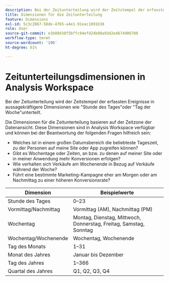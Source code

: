 ```yaml
---
description: Bei der Zeitunterteilung wird der Zeitstempel der erfassten Ereignisse in aussagekräftigere Dimensionen wie "Stunde des Tages"oder "Tag der Woche"unterteilt.
title: Dimensionen für die Zeitunterteilung
feature: Dimensions
exl-id: 5c3c2867-58de-4765-a4e1-91eac1891b38
role: User
source-git-commit: e3b80438f5bffc94efd24b80a93d2e4674906780
workflow-type: tm+mt
source-wordcount: '196'
ht-degree: 61%

---
```


# Zeitunterteilungsdimensionen in Analysis Workspace

Bei der Zeitunterteilung wird der Zeitstempel der erfassten Ereignisse in aussagekräftigere Dimensionen wie &quot;Stunde des Tages&quot;oder &quot;Tag der Woche&quot;unterteilt.

Die Dimensionen für die Zeitunterteilung basieren auf der Zeitzone der Datenansicht. Diese Dimensionen sind in Analysis Workspace verfügbar und können bei der Beantwortung der folgenden Fragen hilfreich sein:

* Welches ist in einem großen Datumsbereich die beliebteste Tageszeit, zu der Personen auf meine Site oder App zugreifen können?
* Gibt es Wochentage oder Zeiten, an bzw. zu denen auf meiner Site oder in meiner Anwendung mehr Konversionen erfolgen?
* Wie verhalten sich Verkäufe am Wochenende in Bezug auf Verkäufe während der Woche?
* Führt eine bestimmte Marketing-Kampagne eher am Morgen oder am Nachmittag zu einer höheren Konversionsrate?

| Dimension | Beispielwerte |
|--- |--- |
| Stunde des Tages | 0–23 |
| Vormittag/Nachmittag | Vormittag (AM), Nachmittag (PM) |
| Wochentag | Montag, Dienstag, Mittwoch, Donnerstag, Freitag, Samstag, Sonntag |
| Wochentag/Wochenende | Wochentag, Wochenende |
| Tag des Monats | 1–31 |
| Monat des Jahres | Januar bis Dezember |
| Tag des Jahres | 1–366 |
| Quartal des Jahres | Q1, Q2, Q3, Q4 |
